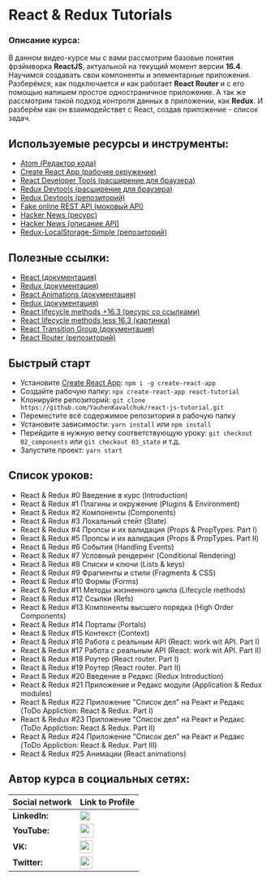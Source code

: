 

#  React & Redux Tutorials

### Описание курса:
В данном видео-курсе мы с вами рассмотрим базовые понятия фрэймворка **ReactJS**, актуальной на текущий момент версии **16.4**. Научимся создавать свои компоненты и элементарные приложения. Разберёмся, как подключается и как работает **React Router** и с его помощью напишем простое одностраничное приложение. А так же рассмотрим такой подход контроля данных в приложении, как **Redux**. И разберём как он взаимодействет с React, создав приложение - список задач.

## Используемые ресурсы и инструменты:
- [Atom (Редактор кода)](https://atom.io/)
- [Create React App (рабочее окружение)](https://github.com/facebook/create-react-app)
- [React Developer Tools (расширение для браузера)](https://chrome.google.com/webstore/detail/react-developer-tools/fmkadmapgofadopljbjfkapdkoienihi?hl=ru)
- [Redux Devtools (расширение для браузера)](https://chrome.google.com/webstore/detail/redux-devtools/lmhkpmbekcpmknklioeibfkpmmfibljd?hl=ru)
- [Redux Devtools (репозиторий)](https://github.com/zalmoxisus/redux-devtools-extension)
- [Fake online REST API (моковый API)](https://jsonplaceholder.typicode.com/)
- [Hacker News (ресурс)](https://hn.algolia.com/?query=&sort=byPopularity&prefix&page=0&dateRange=all&type=story)
- [Hacker News (описание API)](https://hn.algolia.com/api)
- [Redux-LocalStorage-Simple (репозиторий)](https://www.npmjs.com/package/redux-localstorage-simple)

## Полезные ссылки:
- [React (документация)](https://reactjs.org/docs/getting-started.html)
- [Redux (документация)](https://redux.js.org/)
- [React Animations (документация)](https://reactcommunity.org/react-transition-group/)
- [Redux (документация)](https://redux.js.org/)
- [React lifecycle methods +16.3 (ресурс со ссылками)](http://projects.wojtekmaj.pl/react-lifecycle-methods-diagram/)
- [React lifecycle methods less 16.3 (картинка)](https://webjustify.com/wp-content/uploads/2018/04/component-lifecycle.png)
- [React Transition Group (документация)](https://reactcommunity.org/react-transition-group/)
- [React Router (репозиторий)](https://github.com/ReactTraining/react-router)

## Быстрый старт
- Установите [Create React App](https://github.com/facebook/create-react-app): `npm i -g create-react-app`
- Создайте рабочую папку: `npx create-react-app react-tutorial`
- Клонируйте репозиторий: `git clone https://github.com/YauhenKavalchuk/react-js-tutorial.git`
- Переместите всё содержимое репозитория в рабочую папку
- Установите зависимости: `yarn install` или `npm install`
- Перейдите в нужную ветку соответствующую уроку: `git checkout 02_components` или `git checkout 03_state` и т.д.
- Запустите проект: `yarn start`

## Список уроков:
- React & Redux #0 Введение в курс (Introduction)
- React & Redux #1 Плагины и окружение (Plugins & Environment)
- React & Redux #2 Компоненты (Components)
- React & Redux #3 Локальный стейт (State)
- React & Redux #4 Пропсы и их валидация (Props & PropTypes. Part I)
- React & Redux #5 Пропсы и их валидация (Props & PropTypes. Part II)
- React & Redux #6 События (Handling Events)
- React & Redux #7 Условный рендеринг (Conditional Rendering)
- React & Redux #8 Списки и ключи (Lists & keys)
- React & Redux #9 Фрагменты и стили (Fragments  & CSS)
- React & Redux #10 Формы (Forms)
- React & Redux #11 Методы жизненного цикла (Lifecycle methods)
- React & Redux #12 Ссылки (Refs)
- React & Redux #13 Компоненты высшего порядка (High Order Components)
- React & Redux #14 Порталы (Portals)
- React & Redux #15 Контекст (Context)
- React & Redux #16 Работа с реальным API (React: work wit API. Part I)
- React & Redux #17 Работа с реальным API (React: work wit API. Part II)
- React & Redux #18 Роутер (React router. Part I)
- React & Redux #19 Роутер (React router. Part II)
- React & Redux #20 Введение в Редакс (Redux Introduction)
- React & Redux #21 Приложение и Редакс модули (Application & Redux modules)
- React & Redux #22 Приложение "Список дел" на Реакт и Редакс (ToDo Appliction: React & Redux. Part I)
- React & Redux #23 Приложение "Список дел" на Реакт и Редакс (ToDo Appliction: React & Redux. Part II)
- React & Redux #24 Приложение "Список дел" на Реакт и Редакс (ToDo Appliction: React & Redux. Part III)
- React & Redux #25 Анимации (React animations)

## Автор курса в социальных сетях:
Social network | Link to Profile
-----|-----
**LinkedIn:** | [<img src="https://upload.wikimedia.org/wikipedia/commons/thumb/0/01/LinkedIn_Logo.svg/1280px-LinkedIn_Logo.svg.png" height="20" />](http://www.linkedin.com/in/YauhenKavalchuk)
**YouTube:** | [<img src="https://upload.wikimedia.org/wikipedia/commons/thumb/e/e1/Logo_of_YouTube_%282015-2017%29.svg/1280px-Logo_of_YouTube_%282015-2017%29.svg.png" height="27" />](https://youtube.com/c/YauhenKavalchuk)
**VK:** | [<img src="http://pngimg.com/uploads/vkontakte/vkontakte_PNG27.png" height="25" />](http://vk.com/YauhenKavalchuk)
**Twitter:** | [<img src="https://logos-download.com/wp-content/uploads/2016/02/Twitter_logo_bird_transparent_png.png" height="25" />](https://twitter.com/YauhenKavalchuk)
